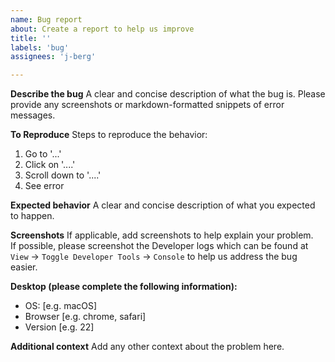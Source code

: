 ```yaml
---
name: Bug report
about: Create a report to help us improve
title: ''
labels: 'bug'
assignees: 'j-berg'

---
```


**Describe the bug**
A clear and concise description of what the bug is. Please provide any screenshots or markdown-formatted snippets of error messages.

**To Reproduce**
Steps to reproduce the behavior:
1. Go to '...'
2. Click on '....'
3. Scroll down to '....'
4. See error

**Expected behavior**
A clear and concise description of what you expected to happen.

**Screenshots**
If applicable, add screenshots to help explain your problem.    
If possible, please screenshot the Developer logs which can be found at `View` -> `Toggle Developer Tools` -> `Console` to help us address the bug easier.

**Desktop (please complete the following information):**
 - OS: [e.g. macOS]
 - Browser [e.g. chrome, safari]
 - Version [e.g. 22]

**Additional context**
Add any other context about the problem here.
